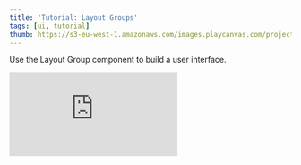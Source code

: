 ```yaml
---
title: 'Tutorial: Layout Groups'
tags: [ui, tutorial]
thumb: https://s3-eu-west-1.amazonaws.com/images.playcanvas.com/projects/12/553515/D4C290-image-75.jpg
---
```

Use the Layout Group component to build a user interface.
<div className="iframe-container">
    <iframe loading="lazy" src="https://playcanv.as/p/y4JwxWTI/" title="Tutorial: Layout Groups" webkitallowfullscreen="true" mozallowfullscreen="true" allow="autoplay" allowfullscreen="true" allowvr="" scrolling="no" frameborder="0" />
</div>
